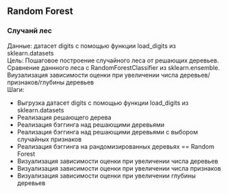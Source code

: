 ## Random Forest
### Случанй лес

Данные: датасет digits с помощью функции load_digits из sklearn.datasets   
Цель: Пошаговое построение случайного леса от решающих деревьев. Сравнение даннного леса с RandomForestClassifier из sklearn.ensemble. Виузализация зависимости оценки при увеличении числа деревьев/признаков/глубины деревьев  
Шаги:  
- Выгрузка датасет digits с помощью функции load_digits из sklearn.datasets 
- Реализация решающего дерева
- Реализация бэггинга над решающими деревьями
- Реализация бэггинга над решающими деревьями с выбором случайных признаков
- Реализация бэггинга на рандомизированных деревьях == Random Forest
- Визуализация зависимости оценки при увеличении числа деревьев
- Визуализация зависимости оценки при увеличении числа признаков
- Визуализация зависимости оценки при увеличении глубины деревьев


